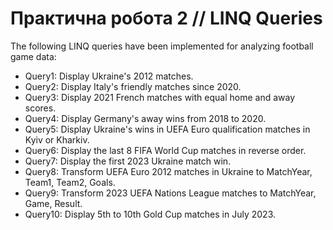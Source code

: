 # Практична робота 2 // LINQ Queries
The following LINQ queries have been implemented for analyzing football game data:
- Query1: Display Ukraine's 2012 matches.
- Query2: Display Italy's friendly matches since 2020.
- Query3: Display 2021 French matches with equal home and away scores.
- Query4: Display Germany's away wins from 2018 to 2020.
- Query5: Display Ukraine's wins in UEFA Euro qualification matches in Kyiv or Kharkiv.
- Query6: Display the last 8 FIFA World Cup matches in reverse order.
- Query7: Display the first 2023 Ukraine match win.
- Query8: Transform UEFA Euro 2012 matches in Ukraine to MatchYear, Team1, Team2, Goals.
- Query9: Transform 2023 UEFA Nations League matches to MatchYear, Game, Result.
- Query10: Display 5th to 10th Gold Cup matches in July 2023.
